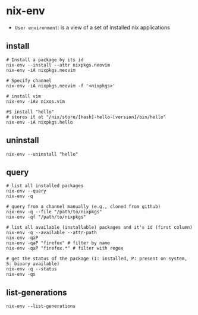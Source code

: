 # nix-env

- `User environment`: is a view of a set of installed nix applications

## install

```shell
# Install a package by its id
nix-env --install --attr nixpkgs.neovim
nix-env -iA nixpkgs.neovim

# Specify channel
nix-env -iA nixpkgs.neovim -f '<nixpkgs>'

# install vim
nix-env -iAv nixos.vim

#$ install "hello"
# stores it at "/nix/store/[hash]-hello-[version]/bin/hello"
nix-env -iA nixpkgs.hello
```

## uninstall

```shell
nix-env --uninstall "hello"
```

## query

```shell
# list all installed packages
nix-env --query
nix-env -q

# query from a channel manually (e.g., cloned from github)
nix-env -q --file "/path/to/nixpkgs"
nix-env -qf "/path/to/nixpkgs"

# list all available (installable) packages and it's id (first column)
nix-env -q --available --attr-path
nix-env -qaP
nix-env -qaP "firefox" # filter by name
nix-env -qaP "firefox.*" # filter with regex

# get the status of the package (I: installed, P: present on system, S: binary available)
nix-env -q --status
nix-env -qs
```

## list-generations

```shell
nix-env --list-generations
```
